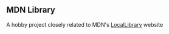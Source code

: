 ## MDN Library

A hobby project closely related to MDN's [LocalLibrary]('https://github.com/mdn/express-locallibrary-tutorial') website
